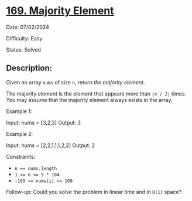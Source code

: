 # [169\. Majority Element](https://leetcode.com/problems/majority-element/)

Date: 07/02/2024

Difficulty: Easy

Status: Solved

## Description:

Given an array `nums` of size `n`, return *the majority element*.

The majority element is the element that appears more than `⌊n / 2⌋` times. You may assume that the majority element always exists in the array.

Example 1:

Input: nums = [3,2,3]
Output: 3

Example 2:

Input: nums = [2,2,1,1,1,2,2]
Output: 2

Constraints:

-   `n == nums.length`
-   `1 <= n <= 5 * 104`
-   `-109 <= nums[i] <= 109`

Follow-up: Could you solve the problem in linear time and in `O(1)` space?